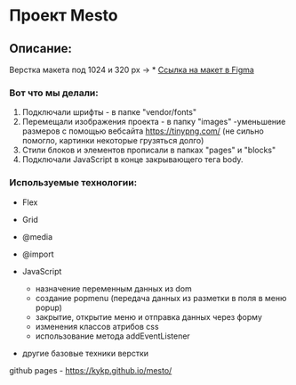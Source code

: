 # Проект Mesto

## Описание:

Верстка макета под 1024 и 320 px -> \* [Ссылка на макет в Figma](https://www.figma.com/file/2cn9N9jSkmxD84oJik7xL7/JavaScript.-Sprint-4?node-id=28212%3A269)

### Вот что мы делали:

1. Подключали шрифты - в папке "vendor/fonts"
2. Перемещали изображения проекта - в папку "images"
   -уменьшение размеров с помощью вебсайта https://tinypng.com/ (не сильно помогло, картинки некоторые грузяться долго)
3. Стили блоков и элементов прописали в папках "pages" и "blocks"
4. Подключали JavaScript в конце закрывающего тега body.

### Используемые технологии:

- Flex
- Grid
- @media
- @import
- JavaScript

  - назначение переменным данных из dom
  - создание popmenu (передача данных из разметки в поля в меню popup)
  - закрытие, открытие меню и отправка данных через форму
  - изменения классов атрибов css
  - использование метода addEventListener

- другие базовые техники верстки

github pages - https://kykp.github.io/mesto/
